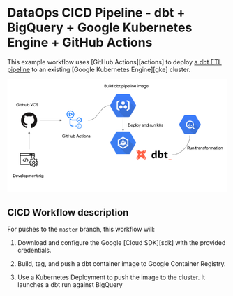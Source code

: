 # DataOps CICD Pipeline - dbt + BigQuery + Google Kubernetes Engine + GitHub Actions

This example workflow  uses [GitHub Actions][actions] to deploy [a dbt
ETL pipeline](dbtexp/) to an existing [Google Kubernetes Engine][gke] cluster.

![Diagram](dbtexp/assets/diagram.png)

## CICD Workflow description

For pushes to the `master` branch, this workflow will:

1.  Download and configure the Google [Cloud SDK][sdk] with the provided
    credentials.

1.  Build, tag, and push a dbt container image to Google Container Registry.

1.  Use a Kubernetes Deployment to push the image to the cluster. It launches a dbt run against BigQuery


